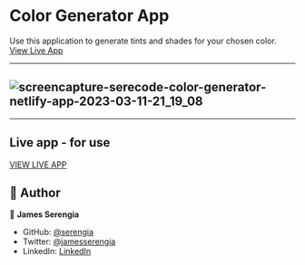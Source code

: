 # Color Generator App

Use this application to generate tints and shades for your chosen color. [View Live App](https://serecode-color-generator.netlify.app/)

---

## ![screencapture-serecode-color-generator-netlify-app-2023-03-11-21_19_08](https://user-images.githubusercontent.com/69452516/224505283-e6e1de7a-97f9-4cbb-9eaa-7170d7d5f214.png)

---

## Live app - for use

[VIEW LIVE APP](https://serecode-color-generator.netlify.app/)

## 👥 Author

👤 **James Serengia**

- GitHub: [@serengia](https://github.com/serengia)
- Twitter: [@jamesserengia](https://twitter.com/jamesserengia)
- LinkedIn: [LinkedIn](https://linkedin.com/in/james-serengia)
